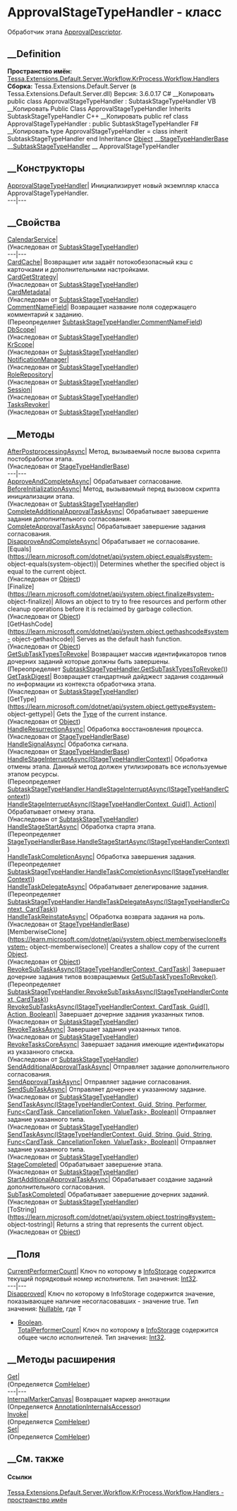 # ApprovalStageTypeHandler - класс
Обработчик этапа
[ApprovalDescriptor](F_Tessa_Extensions_Default_Shared_Workflow_KrProcess_StageTypeDescriptors_ApprovalDescriptor.htm).
## __Definition
 **Пространство имён:**
[Tessa.Extensions.Default.Server.Workflow.KrProcess.Workflow.Handlers](N_Tessa_Extensions_Default_Server_Workflow_KrProcess_Workflow_Handlers.htm)  
 **Сборка:** Tessa.Extensions.Default.Server (в
Tessa.Extensions.Default.Server.dll) Версия: 3.6.0.17
C# __Копировать
     public class ApprovalStageTypeHandler : SubtaskStageTypeHandler
VB __Копировать
     Public Class ApprovalStageTypeHandler
    	Inherits SubtaskStageTypeHandler
C++ __Копировать
     public ref class ApprovalStageTypeHandler : public SubtaskStageTypeHandler
F# __Копировать
     type ApprovalStageTypeHandler = 
        class
            inherit SubtaskStageTypeHandler
        end
Inheritance
    [Object](https://learn.microsoft.com/dotnet/api/system.object) __[StageTypeHandlerBase](T_Tessa_Extensions_Default_Server_Workflow_KrProcess_Workflow_Handlers_StageTypeHandlerBase.htm) __[SubtaskStageTypeHandler](T_Tessa_Extensions_Default_Server_Workflow_KrProcess_Workflow_Handlers_SubtaskStageTypeHandler.htm) __ ApprovalStageTypeHandler
##  __Конструкторы
[ApprovalStageTypeHandler](M_Tessa_Extensions_Default_Server_Workflow_KrProcess_Workflow_Handlers_ApprovalStageTypeHandler__ctor.htm)|
Инициализирует новый экземпляр класса ApprovalStageTypeHandler.  
---|---  
## __Свойства
[CalendarService](P_Tessa_Extensions_Default_Server_Workflow_KrProcess_Workflow_Handlers_SubtaskStageTypeHandler_CalendarService.htm)|  
(Унаследован от
[SubtaskStageTypeHandler](T_Tessa_Extensions_Default_Server_Workflow_KrProcess_Workflow_Handlers_SubtaskStageTypeHandler.htm))  
---|---  
[CardCache](P_Tessa_Extensions_Default_Server_Workflow_KrProcess_Workflow_Handlers_ApprovalStageTypeHandler_CardCache.htm)|
Возвращает или задаёт потокобезопасный кэш с карточками и дополнительными
настройками.  
[CardGetStrategy](P_Tessa_Extensions_Default_Server_Workflow_KrProcess_Workflow_Handlers_SubtaskStageTypeHandler_CardGetStrategy.htm)|  
(Унаследован от
[SubtaskStageTypeHandler](T_Tessa_Extensions_Default_Server_Workflow_KrProcess_Workflow_Handlers_SubtaskStageTypeHandler.htm))  
[CardMetadata](P_Tessa_Extensions_Default_Server_Workflow_KrProcess_Workflow_Handlers_SubtaskStageTypeHandler_CardMetadata.htm)|  
(Унаследован от
[SubtaskStageTypeHandler](T_Tessa_Extensions_Default_Server_Workflow_KrProcess_Workflow_Handlers_SubtaskStageTypeHandler.htm))  
[CommentNameField](P_Tessa_Extensions_Default_Server_Workflow_KrProcess_Workflow_Handlers_ApprovalStageTypeHandler_CommentNameField.htm)|
Возвращает название поля содержащего комментарий к заданию.  
(Переопределяет
[SubtaskStageTypeHandler.CommentNameField](P_Tessa_Extensions_Default_Server_Workflow_KrProcess_Workflow_Handlers_SubtaskStageTypeHandler_CommentNameField.htm))  
[DbScope](P_Tessa_Extensions_Default_Server_Workflow_KrProcess_Workflow_Handlers_SubtaskStageTypeHandler_DbScope.htm)|  
(Унаследован от
[SubtaskStageTypeHandler](T_Tessa_Extensions_Default_Server_Workflow_KrProcess_Workflow_Handlers_SubtaskStageTypeHandler.htm))  
[KrScope](P_Tessa_Extensions_Default_Server_Workflow_KrProcess_Workflow_Handlers_SubtaskStageTypeHandler_KrScope.htm)|  
(Унаследован от
[SubtaskStageTypeHandler](T_Tessa_Extensions_Default_Server_Workflow_KrProcess_Workflow_Handlers_SubtaskStageTypeHandler.htm))  
[NotificationManager](P_Tessa_Extensions_Default_Server_Workflow_KrProcess_Workflow_Handlers_SubtaskStageTypeHandler_NotificationManager.htm)|  
(Унаследован от
[SubtaskStageTypeHandler](T_Tessa_Extensions_Default_Server_Workflow_KrProcess_Workflow_Handlers_SubtaskStageTypeHandler.htm))  
[RoleRepository](P_Tessa_Extensions_Default_Server_Workflow_KrProcess_Workflow_Handlers_SubtaskStageTypeHandler_RoleRepository.htm)|  
(Унаследован от
[SubtaskStageTypeHandler](T_Tessa_Extensions_Default_Server_Workflow_KrProcess_Workflow_Handlers_SubtaskStageTypeHandler.htm))  
[Session](P_Tessa_Extensions_Default_Server_Workflow_KrProcess_Workflow_Handlers_SubtaskStageTypeHandler_Session.htm)|  
(Унаследован от
[SubtaskStageTypeHandler](T_Tessa_Extensions_Default_Server_Workflow_KrProcess_Workflow_Handlers_SubtaskStageTypeHandler.htm))  
[TasksRevoker](P_Tessa_Extensions_Default_Server_Workflow_KrProcess_Workflow_Handlers_SubtaskStageTypeHandler_TasksRevoker.htm)|  
(Унаследован от
[SubtaskStageTypeHandler](T_Tessa_Extensions_Default_Server_Workflow_KrProcess_Workflow_Handlers_SubtaskStageTypeHandler.htm))  
##  __Методы
[AfterPostprocessingAsync](M_Tessa_Extensions_Default_Server_Workflow_KrProcess_Workflow_Handlers_StageTypeHandlerBase_AfterPostprocessingAsync.htm)|
Метод, вызываемый после вызова скрипта постобработки этапа.  
(Унаследован от
[StageTypeHandlerBase](T_Tessa_Extensions_Default_Server_Workflow_KrProcess_Workflow_Handlers_StageTypeHandlerBase.htm))  
---|---  
[ApproveAndCompleteAsync](M_Tessa_Extensions_Default_Server_Workflow_KrProcess_Workflow_Handlers_ApprovalStageTypeHandler_ApproveAndCompleteAsync.htm)|
Обрабатывает согласование.  
[BeforeInitializationAsync](M_Tessa_Extensions_Default_Server_Workflow_KrProcess_Workflow_Handlers_SubtaskStageTypeHandler_BeforeInitializationAsync.htm)|
Метод, вызываемый перед вызовом скрипта инициализации этапа.  
(Унаследован от
[SubtaskStageTypeHandler](T_Tessa_Extensions_Default_Server_Workflow_KrProcess_Workflow_Handlers_SubtaskStageTypeHandler.htm))  
[CompleteAdditionalApprovalTaskAsync](M_Tessa_Extensions_Default_Server_Workflow_KrProcess_Workflow_Handlers_ApprovalStageTypeHandler_CompleteAdditionalApprovalTaskAsync.htm)|
Обрабатывает завершение задания дополнительного согласования.  
[CompleteApprovalTaskAsync](M_Tessa_Extensions_Default_Server_Workflow_KrProcess_Workflow_Handlers_ApprovalStageTypeHandler_CompleteApprovalTaskAsync.htm)|
Обрабатывает завершение задания согласования.  
[DisapproveAndCompleteAsync](M_Tessa_Extensions_Default_Server_Workflow_KrProcess_Workflow_Handlers_ApprovalStageTypeHandler_DisapproveAndCompleteAsync.htm)|
Обрабатывает не согласование.  
[Equals](https://learn.microsoft.com/dotnet/api/system.object.equals#system-
object-equals\(system-object\))| Determines whether the specified object is
equal to the current object.  
(Унаследован от
[Object](https://learn.microsoft.com/dotnet/api/system.object))  
[Finalize](https://learn.microsoft.com/dotnet/api/system.object.finalize#system-
object-finalize)| Allows an object to try to free resources and perform other
cleanup operations before it is reclaimed by garbage collection.  
(Унаследован от
[Object](https://learn.microsoft.com/dotnet/api/system.object))  
[GetHashCode](https://learn.microsoft.com/dotnet/api/system.object.gethashcode#system-
object-gethashcode)| Serves as the default hash function.  
(Унаследован от
[Object](https://learn.microsoft.com/dotnet/api/system.object))  
[GetSubTaskTypesToRevoke](M_Tessa_Extensions_Default_Server_Workflow_KrProcess_Workflow_Handlers_ApprovalStageTypeHandler_GetSubTaskTypesToRevoke.htm)|
Возвращает массив идентификаторов типов дочерних заданий которые должны быть
завершены.  
(Переопределяет
[SubtaskStageTypeHandler.GetSubTaskTypesToRevoke()](M_Tessa_Extensions_Default_Server_Workflow_KrProcess_Workflow_Handlers_SubtaskStageTypeHandler_GetSubTaskTypesToRevoke.htm))  
[GetTaskDigest](M_Tessa_Extensions_Default_Server_Workflow_KrProcess_Workflow_Handlers_SubtaskStageTypeHandler_GetTaskDigest.htm)|
Возвращает стандартный дайджест задания созданный по информации из контекста
обработчика этапа.  
(Унаследован от
[SubtaskStageTypeHandler](T_Tessa_Extensions_Default_Server_Workflow_KrProcess_Workflow_Handlers_SubtaskStageTypeHandler.htm))  
[GetType](https://learn.microsoft.com/dotnet/api/system.object.gettype#system-
object-gettype)| Gets the
[Type](https://learn.microsoft.com/dotnet/api/system.type) of the current
instance.  
(Унаследован от
[Object](https://learn.microsoft.com/dotnet/api/system.object))  
[HandleResurrectionAsync](M_Tessa_Extensions_Default_Server_Workflow_KrProcess_Workflow_Handlers_StageTypeHandlerBase_HandleResurrectionAsync.htm)|
Обработка восстановления процесса.  
(Унаследован от
[StageTypeHandlerBase](T_Tessa_Extensions_Default_Server_Workflow_KrProcess_Workflow_Handlers_StageTypeHandlerBase.htm))  
[HandleSignalAsync](M_Tessa_Extensions_Default_Server_Workflow_KrProcess_Workflow_Handlers_StageTypeHandlerBase_HandleSignalAsync.htm)|
Обработка сигнала.  
(Унаследован от
[StageTypeHandlerBase](T_Tessa_Extensions_Default_Server_Workflow_KrProcess_Workflow_Handlers_StageTypeHandlerBase.htm))  
[HandleStageInterruptAsync(IStageTypeHandlerContext)](M_Tessa_Extensions_Default_Server_Workflow_KrProcess_Workflow_Handlers_ApprovalStageTypeHandler_HandleStageInterruptAsync.htm)|
Обработка отмены этапа. Данный метод должен утилизировать все используемые
этапом ресурсы.  
(Переопределяет
[SubtaskStageTypeHandler.HandleStageInterruptAsync(IStageTypeHandlerContext)](M_Tessa_Extensions_Default_Server_Workflow_KrProcess_Workflow_Handlers_SubtaskStageTypeHandler_HandleStageInterruptAsync.htm))  
[HandleStageInterruptAsync(IStageTypeHandlerContext, Guid[],
Action<CardTask>)](M_Tessa_Extensions_Default_Server_Workflow_KrProcess_Workflow_Handlers_SubtaskStageTypeHandler_HandleStageInterruptAsync_1.htm)|
Обрабатывает отмену этапа.  
(Унаследован от
[SubtaskStageTypeHandler](T_Tessa_Extensions_Default_Server_Workflow_KrProcess_Workflow_Handlers_SubtaskStageTypeHandler.htm))  
[HandleStageStartAsync](M_Tessa_Extensions_Default_Server_Workflow_KrProcess_Workflow_Handlers_ApprovalStageTypeHandler_HandleStageStartAsync.htm)|
Обработка старта этапа.  
(Переопределяет
[StageTypeHandlerBase.HandleStageStartAsync(IStageTypeHandlerContext)](M_Tessa_Extensions_Default_Server_Workflow_KrProcess_Workflow_Handlers_StageTypeHandlerBase_HandleStageStartAsync.htm))  
[HandleTaskCompletionAsync](M_Tessa_Extensions_Default_Server_Workflow_KrProcess_Workflow_Handlers_ApprovalStageTypeHandler_HandleTaskCompletionAsync.htm)|
Обработка завершения задания.  
(Переопределяет
[SubtaskStageTypeHandler.HandleTaskCompletionAsync(IStageTypeHandlerContext)](M_Tessa_Extensions_Default_Server_Workflow_KrProcess_Workflow_Handlers_SubtaskStageTypeHandler_HandleTaskCompletionAsync.htm))  
[HandleTaskDelegateAsync](M_Tessa_Extensions_Default_Server_Workflow_KrProcess_Workflow_Handlers_ApprovalStageTypeHandler_HandleTaskDelegateAsync.htm)|
Обрабатывает делегирование задания.  
(Переопределяет
[SubtaskStageTypeHandler.HandleTaskDelegateAsync(IStageTypeHandlerContext,
CardTask)](M_Tessa_Extensions_Default_Server_Workflow_KrProcess_Workflow_Handlers_SubtaskStageTypeHandler_HandleTaskDelegateAsync.htm))  
[HandleTaskReinstateAsync](M_Tessa_Extensions_Default_Server_Workflow_KrProcess_Workflow_Handlers_StageTypeHandlerBase_HandleTaskReinstateAsync.htm)|
Обработка возврата задания на роль.  
(Унаследован от
[StageTypeHandlerBase](T_Tessa_Extensions_Default_Server_Workflow_KrProcess_Workflow_Handlers_StageTypeHandlerBase.htm))  
[MemberwiseClone](https://learn.microsoft.com/dotnet/api/system.object.memberwiseclone#system-
object-memberwiseclone)| Creates a shallow copy of the current
[Object](https://learn.microsoft.com/dotnet/api/system.object).  
(Унаследован от
[Object](https://learn.microsoft.com/dotnet/api/system.object))  
[RevokeSubTasksAsync(IStageTypeHandlerContext,
CardTask)](M_Tessa_Extensions_Default_Server_Workflow_KrProcess_Workflow_Handlers_ApprovalStageTypeHandler_RevokeSubTasksAsync.htm)|
Завершает дочерние задания типов возвращаемых
[GetSubTaskTypesToRevoke()](M_Tessa_Extensions_Default_Server_Workflow_KrProcess_Workflow_Handlers_SubtaskStageTypeHandler_GetSubTaskTypesToRevoke.htm).  
(Переопределяет
[SubtaskStageTypeHandler.RevokeSubTasksAsync(IStageTypeHandlerContext,
CardTask)](M_Tessa_Extensions_Default_Server_Workflow_KrProcess_Workflow_Handlers_SubtaskStageTypeHandler_RevokeSubTasksAsync.htm))  
[RevokeSubTasksAsync(IStageTypeHandlerContext, CardTask, Guid[],
Action<CardTask>,
Boolean)](M_Tessa_Extensions_Default_Server_Workflow_KrProcess_Workflow_Handlers_SubtaskStageTypeHandler_RevokeSubTasksAsync_1.htm)|
Завершает дочерние задания указанных типов.  
(Унаследован от
[SubtaskStageTypeHandler](T_Tessa_Extensions_Default_Server_Workflow_KrProcess_Workflow_Handlers_SubtaskStageTypeHandler.htm))  
[RevokeTasksAsync](M_Tessa_Extensions_Default_Server_Workflow_KrProcess_Workflow_Handlers_SubtaskStageTypeHandler_RevokeTasksAsync.htm)|
Завершает задания указанных типов.  
(Унаследован от
[SubtaskStageTypeHandler](T_Tessa_Extensions_Default_Server_Workflow_KrProcess_Workflow_Handlers_SubtaskStageTypeHandler.htm))  
[RevokeTasksCoreAsync](M_Tessa_Extensions_Default_Server_Workflow_KrProcess_Workflow_Handlers_SubtaskStageTypeHandler_RevokeTasksCoreAsync.htm)|
Завершает задания имеющие идентификаторы из указанного списка.  
(Унаследован от
[SubtaskStageTypeHandler](T_Tessa_Extensions_Default_Server_Workflow_KrProcess_Workflow_Handlers_SubtaskStageTypeHandler.htm))  
[SendAdditionalApprovalTaskAsync](M_Tessa_Extensions_Default_Server_Workflow_KrProcess_Workflow_Handlers_ApprovalStageTypeHandler_SendAdditionalApprovalTaskAsync.htm)|
Отправляет задание дополнительного согласования.  
[SendApprovalTaskAsync](M_Tessa_Extensions_Default_Server_Workflow_KrProcess_Workflow_Handlers_ApprovalStageTypeHandler_SendApprovalTaskAsync.htm)|
Отправляет задание согласования.  
[SendSubTaskAsync](M_Tessa_Extensions_Default_Server_Workflow_KrProcess_Workflow_Handlers_SubtaskStageTypeHandler_SendSubTaskAsync.htm)|
Отправляет дочернее к указанному задание.  
(Унаследован от
[SubtaskStageTypeHandler](T_Tessa_Extensions_Default_Server_Workflow_KrProcess_Workflow_Handlers_SubtaskStageTypeHandler.htm))  
[SendTaskAsync(IStageTypeHandlerContext, Guid, String, Performer,
Func<CardTask, CancellationToken, ValueTask>,
Boolean)](M_Tessa_Extensions_Default_Server_Workflow_KrProcess_Workflow_Handlers_SubtaskStageTypeHandler_SendTaskAsync_1.htm)|
Отправляет задание указанного типа.  
(Унаследован от
[SubtaskStageTypeHandler](T_Tessa_Extensions_Default_Server_Workflow_KrProcess_Workflow_Handlers_SubtaskStageTypeHandler.htm))  
[SendTaskAsync(IStageTypeHandlerContext, Guid, String, Guid, String,
Func<CardTask, CancellationToken, ValueTask>,
Boolean)](M_Tessa_Extensions_Default_Server_Workflow_KrProcess_Workflow_Handlers_SubtaskStageTypeHandler_SendTaskAsync.htm)|
Отправляет задание указанного типа.  
(Унаследован от
[SubtaskStageTypeHandler](T_Tessa_Extensions_Default_Server_Workflow_KrProcess_Workflow_Handlers_SubtaskStageTypeHandler.htm))  
[StageCompleted](M_Tessa_Extensions_Default_Server_Workflow_KrProcess_Workflow_Handlers_SubtaskStageTypeHandler_StageCompleted.htm)|
Обрабатывает завершение этапа.  
(Унаследован от
[SubtaskStageTypeHandler](T_Tessa_Extensions_Default_Server_Workflow_KrProcess_Workflow_Handlers_SubtaskStageTypeHandler.htm))  
[StartAdditionalApprovalTaskAsync](M_Tessa_Extensions_Default_Server_Workflow_KrProcess_Workflow_Handlers_ApprovalStageTypeHandler_StartAdditionalApprovalTaskAsync.htm)|
Обрабатывает создание заданий дополнительного согласования.  
[SubTaskCompleted](M_Tessa_Extensions_Default_Server_Workflow_KrProcess_Workflow_Handlers_SubtaskStageTypeHandler_SubTaskCompleted.htm)|
Обрабатывает завершение дочерних заданий.  
(Унаследован от
[SubtaskStageTypeHandler](T_Tessa_Extensions_Default_Server_Workflow_KrProcess_Workflow_Handlers_SubtaskStageTypeHandler.htm))  
[ToString](https://learn.microsoft.com/dotnet/api/system.object.tostring#system-
object-tostring)| Returns a string that represents the current object.  
(Унаследован от
[Object](https://learn.microsoft.com/dotnet/api/system.object))  
##  __Поля
[CurrentPerformerCount](F_Tessa_Extensions_Default_Server_Workflow_KrProcess_Workflow_Handlers_ApprovalStageTypeHandler_CurrentPerformerCount.htm)|
Ключ по которому в
[InfoStorage](P_Tessa_Extensions_Default_Server_Workflow_KrObjectModel_Stage_InfoStorage.htm)
содержится текущий порядковый номер исполнителя. Тип значения:
[Int32](https://learn.microsoft.com/dotnet/api/system.int32).  
---|---  
[Disapproved](F_Tessa_Extensions_Default_Server_Workflow_KrProcess_Workflow_Handlers_ApprovalStageTypeHandler_Disapproved.htm)|
Ключ по которому в InfoStorage содержится значение, показывающее наличие
несогласовавших - значение true. Тип значения:
[Nullable<T>](https://learn.microsoft.com/dotnet/api/system.nullable-1), где T
- [Boolean](https://learn.microsoft.com/dotnet/api/system.boolean).  
[TotalPerformerCount](F_Tessa_Extensions_Default_Server_Workflow_KrProcess_Workflow_Handlers_ApprovalStageTypeHandler_TotalPerformerCount.htm)|
Ключ по которому в
[InfoStorage](P_Tessa_Extensions_Default_Server_Workflow_KrObjectModel_Stage_InfoStorage.htm)
содержится общее число исполнителей. Тип значения:
[Int32](https://learn.microsoft.com/dotnet/api/system.int32).  
## __Методы расширения
[Get](M_Tessa_Extensions_Default_Client_EDS_ComHelper_Get.htm)|  
(Определяется
[ComHelper](T_Tessa_Extensions_Default_Client_EDS_ComHelper.htm))  
---|---  
[InternalMarkerCanvas](M_Tessa_UI_Views_Charting_Annotations_AnnotationInternalsAccessor_InternalMarkerCanvas.htm)|
Возвращает маркер аннотации  
(Определяется
[AnnotationInternalsAccessor](T_Tessa_UI_Views_Charting_Annotations_AnnotationInternalsAccessor.htm))  
[Invoke](M_Tessa_Extensions_Default_Client_EDS_ComHelper_Invoke.htm)|  
(Определяется
[ComHelper](T_Tessa_Extensions_Default_Client_EDS_ComHelper.htm))  
[Set](M_Tessa_Extensions_Default_Client_EDS_ComHelper_Set.htm)|  
(Определяется
[ComHelper](T_Tessa_Extensions_Default_Client_EDS_ComHelper.htm))  
##  __См. также
#### Ссылки
[Tessa.Extensions.Default.Server.Workflow.KrProcess.Workflow.Handlers -
пространство
имён](N_Tessa_Extensions_Default_Server_Workflow_KrProcess_Workflow_Handlers.htm)
